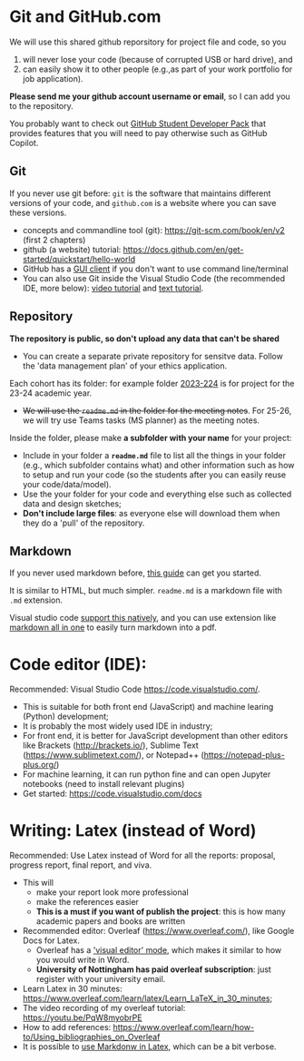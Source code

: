 # Git and GitHub.com
We will use this shared github reporsitory for project file and code, so you 
1. will never lose your code (because of corrupted USB or hard drive), and
2. can easily show it to other people (e.g.,as part of your work portfolio for job application).

**Please send me your github account username or email**, so I can add you to the repository.

You probably want to check out [GitHub Student Developer Pack](https://education.github.com/pack) that provides features that you will need to pay otherwise such as GitHub Copilot.

## Git
If you never use git before: `git` is the software that maintains different versions of your code, and `github.com` is a website where you can save these versions.
- concepts and commandline tool (git): https://git-scm.com/book/en/v2 (first 2 chapters)
- github (a website) tutorial: https://docs.github.com/en/get-started/quickstart/hello-world
- GitHub has a [GUI client](https://desktop.github.com/) if you don't want to use command line/terminal
- You can also use Git inside the Visual Studio Code (the recommended IDE, more below): [video tutorial](https://www.youtube.com/watch?v=i_23KUAEtUM) and [text tutorial](https://code.visualstudio.com/docs/sourcecontrol/intro-to-git).

## Repository
**The repository is public, so don't upload any data that can't be shared**
  - You can create a separate private repository for sensitve data. Follow the 'data management plan' of your ethics application.

Each cohort has its folder: for example folder [2023-224](/2023-2024) is for project for the 23-24 academic year.
- ~~We will use the `readme.md` in the folder for the meeting notes~~. For 25-26, we will try use Teams tasks (MS planner) as the meeting notes.

Inside the folder, please make **a subfolder with your name** for your project:
- Include in your folder a **`readme.md`** file to list all the things in your folder (e.g., which subfolder contains what) and other information such as how to setup and run your code (so the students after you can easily reuse your code/data/model).
- Use the your folder for your code and everything else such as collected data and design sketches;
- **Don't include large files**: as everyone else will download them when they do a 'pull' of the repository.

## Markdown
If you never used markdown before, [this guide](https://docs.github.com/en/get-started/writing-on-github/getting-started-with-writing-and-formatting-on-github/basic-writing-and-formatting-syntax) can get you started. 

It is similar to HTML, but much simpler. `readme.md` is a markdown file with `.md` extension.

Visual studio code [support this natively](https://code.visualstudio.com/docs/languages/markdown), and you can use extension like [markdown all in one](https://marketplace.visualstudio.com/items?itemName=yzhang.markdown-all-in-one) to easily turn markdown into a pdf.

# Code editor (IDE): 
Recommended: Visual Studio Code https://code.visualstudio.com/. 
- This is suitable for both front end (JavaScript) and machine learing (Python) development;
- It is probably the most widely used IDE in industry;
- For front end, it is better for JavaScript development than other editors like Brackets (http://brackets.io/), Sublime Text (https://www.sublimetext.com/), or Notepad++ (https://notepad-plus-plus.org/)
- For machine learning, it can run python fine and can open Jupyter notebooks (need to install relevant plugins)
- Get started: https://code.visualstudio.com/docs

# Writing: Latex (instead of Word)
Recommended: Use Latex instead of Word for all the reports: proposal, progress report, final report, and viva.
- This will 
  - make your report look more professional
  - make the references easier
  - **This is a must if you want of publish the project**: this is how many academic papers and books are written
- Recommended editor: Overleaf (https://www.overleaf.com/), like Google Docs for Latex.
  - Overleaf has a ['visual editor' mode](https://www.overleaf.com/learn/how-to/How_do_I_use_Overleaf%3F), which makes it similar to how you would write in Word.
  - **University of Nottingham has paid overleaf subscription**: just register with your university email.
- Learn Latex in 30 minutes: https://www.overleaf.com/learn/latex/Learn_LaTeX_in_30_minutes;
- The video recording of my overleaf tutorial: https://youtu.be/PqW8myobrPE
- How to add references: https://www.overleaf.com/learn/how-to/Using_bibliographies_on_Overleaf
- It is possible to [use Markdonw in Latex](https://www.overleaf.com/learn/how-to/Writing_Markdown_in_LaTeX_Documents), which can be a bit verbose.
